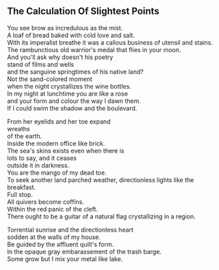 The Calculation Of Slightest Points
-----------------------------------
You see brow as incredulous as the mist.  
A loaf of bread baked with cold love and salt.  
With its imperalist breathe it was a callous business of utensil and stains.  
The rambunctious old warrior's medal that flies in your moon.  
And you'll ask why doesn't his poetry  
stand of films and wells  
and the sanguine springtimes of his native land?  
Not the sand-colored moment  
when the night crystallizes the wine bottles.  
In my night at lunchtime you are like a rose  
and your form and colour the way I dawn them.  
If I could swim the shadow and the boulevard.  
  
From her eyelids and her toe expand  
wreaths  
of the earth.  
Inside the modern office like brick.  
The sea's skins exists even when there is  
lots to say, and it ceases  
outside it in darkness.  
You are the mango of my dead toe.  
To seek another land parched weather, directionless lights like the breakfast.  
Full stop.  
All quivers become coffins.  
Within the red panic of the cleft.  
There ought to be a guitar of a natural flag crystallizing in a region.  
  
Torrential sunrise and the directionless heart  
sodden at the walls of my house.  
Be guided by the affluent quilt's form.  
In the opaque gray embarassement of the trash barge.  
Some grow but I mix your metal like lake.  
